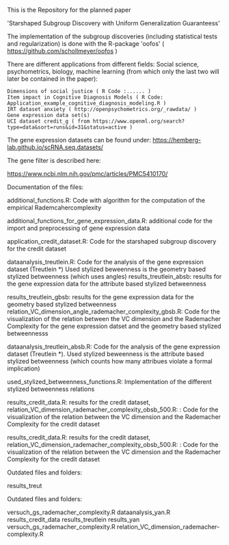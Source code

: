 This is the Repository for the planned paper

'Starshaped Subgroup Discovery with Uniform Generalization Guaranteess' 

The implementation of the subgroup discoveries (including statistical tests and regularization) is done with the R-package 'oofos' ( https://github.com/schollmeyer/oofos )

There are different applications from different fields: Social science, psychometrics, biology, machine learning (from which only the last two will later be contained in the paper):

    Dimensions of social justice ( R Code :...... )
    Item impact in Cognitive Diagnosis Models ( R Code: Application_example_cognitive_diagnosis_modeling.R )
    IRT dataset anxiety ( http://openpsychometrics.org/_rawdata/ )
    Gene expression data set(s)
    UCI dataset credit_g ( from https://www.openml.org/search?type=data&sort=runs&id=31&status=active )


The gene expression datasets can be found under:
https://hemberg-lab.github.io/scRNA.seq.datasets/

The gene filter is described here:

https://www.ncbi.nlm.nih.gov/pmc/articles/PMC5410170/


Documentation of the files:

additional_functions.R: Code with algorithm for the computation of the empirical Rademcahercomplexity

additional_functions_for_gene_expression_data.R: additional code for the import and preprocessing of gene expression data

application_credit_dataset.R: Code for the starshaped subgroup discovery for the credit dataset

dataanalysis_treutlein.R: Code for the analysis of the gene expression dataset (Treutlein *) Used stylized beweenness is the geometry based stylized betweenness (which uses angles)
results_treutlein_absb: results for the gene expression data for the attribute based stylized betweenness

results_treutlein_gbsb: results for the gene expression data for the geometry based stylized betweenness
relation_VC_dimension_angle_rademacher_complexity_gbsb.R: Code for the visualization of the relation between the VC dimension and the Rademacher Complexity for the gene expression datset and the geometry based stylized betweennesss


dataanalysis_treutlein_absb.R: Code for the analysis of the gene expression dataset (Treutlein *). Used stylized beweenness is the attribute based stylized betweenness (which counts how many attribues violate a formal implication)

used_stylized_betweenness_functions.R: Implementation of the different stylized betweenness relations

results_credit_data.R: results for the credit dataset, relation_VC_dimension_rademacher_complexity_obsb_500.R: : Code for the visualization of the relation between the VC dimension and the Rademacher Complexity for the credit dataset

results_credit_data.R: results for the credit dataset, relation_VC_dimension_rademacher_complexity_obsb_500.R: : Code for the visualization of the relation between the VC dimension and the Rademacher Complexity for the credit dataset

Outdated files and folders:


results_treut

Outdated files and folders:

versuch_gs_rademacher_complexity.R
dataanalysis_yan.R
results_credit_data
results_treutlein
results_yan
versuch_gs_rademacher_complexity.R
relation_VC_dimension_rademacher-complexity.R
